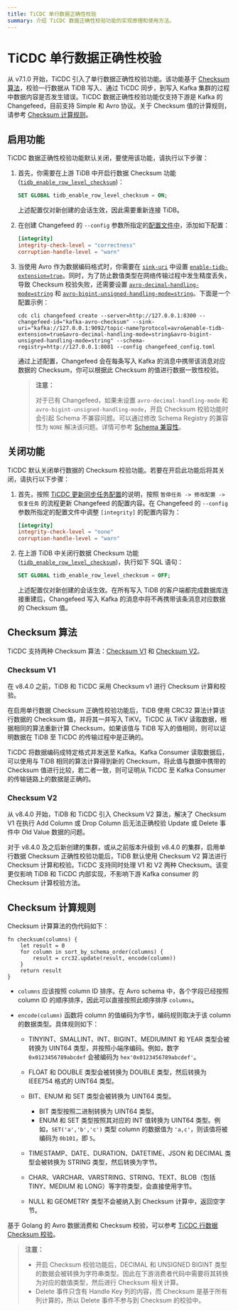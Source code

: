 ```yaml
---
title: TiCDC 单行数据正确性校验
summary: 介绍 TiCDC 数据正确性校验功能的实现原理和使用方法。
---
```


# TiCDC 单行数据正确性校验

从 v7.1.0 开始，TiCDC 引入了单行数据正确性校验功能。该功能基于 [Checksum 算法](#checksum-算法)，校验一行数据从 TiDB 写入、通过 TiCDC 同步，到写入 Kafka 集群的过程中数据内容是否发生错误。TiCDC 数据正确性校验功能仅支持下游是 Kafka 的 Changefeed，目前支持 Simple 和 Avro 协议。关于 Checksum 值的计算规则，请参考 [Checksum 计算规则](#checksum-计算规则)。

## 启用功能

TiCDC 数据正确性校验功能默认关闭，要使用该功能，请执行以下步骤：

1. 首先，你需要在上游 TiDB 中开启行数据 Checksum 功能 ([`tidb_enable_row_level_checksum`](/system-variables.md#tidb_enable_row_level_checksum-从-v710-版本开始引入))：

    ```sql
    SET GLOBAL tidb_enable_row_level_checksum = ON;
    ```

    上述配置仅对新创建的会话生效，因此需要重新连接 TiDB。

2. 在创建 Changefeed 的 `--config` 参数所指定的[配置文件中](/ticdc/ticdc-changefeed-config.md#ticdc-changefeed-配置文件说明)，添加如下配置：

    ```toml
    [integrity]
    integrity-check-level = "correctness"
    corruption-handle-level = "warn"
    ```

3. 当使用 Avro 作为数据编码格式时，你需要在 [`sink-uri`](/ticdc/ticdc-sink-to-kafka.md#sink-uri-配置-kafka) 中设置 [`enable-tidb-extension=true`](/ticdc/ticdc-sink-to-kafka.md#sink-uri-配置-kafka)。同时，为了防止数值类型在网络传输过程中发生精度丢失，导致 Checksum 校验失败，还需要设置 [`avro-decimal-handling-mode=string`](/ticdc/ticdc-sink-to-kafka.md#sink-uri-配置-kafka) 和 [`avro-bigint-unsigned-handling-mode=string`](/ticdc/ticdc-sink-to-kafka.md#sink-uri-配置-kafka)。下面是一个配置示例：

    ```shell
    cdc cli changefeed create --server=http://127.0.0.1:8300 --changefeed-id="kafka-avro-checksum" --sink-uri="kafka://127.0.0.1:9092/topic-name?protocol=avro&enable-tidb-extension=true&avro-decimal-handling-mode=string&avro-bigint-unsigned-handling-mode=string" --schema-registry=http://127.0.0.1:8081 --config changefeed_config.toml
    ```

    通过上述配置，Changefeed 会在每条写入 Kafka 的消息中携带该消息对应数据的 Checksum，你可以根据此 Checksum 的值进行数据一致性校验。

    > **注意：**
    >
    > 对于已有 Changefeed，如果未设置 `avro-decimal-handling-mode` 和 `avro-bigint-unsigned-handling-mode`，开启 Checksum 校验功能时会引起 Schema 不兼容问题。可以通过修改 Schema Registry 的兼容性为 `NONE` 解决该问题。详情可参考 [Schema 兼容性](https://docs.confluent.io/platform/current/schema-registry/fundamentals/avro.html#no-compatibility-checking)。

## 关闭功能

TiCDC 默认关闭单行数据的 Checksum 校验功能。若要在开启此功能后将其关闭，请执行以下步骤：

1. 首先，按照 [TiCDC 更新同步任务配置](/ticdc/ticdc-manage-changefeed.md#更新同步任务配置)的说明，按照 `暂停任务 -> 修改配置 -> 恢复任务` 的流程更新 Changefeed 的配置内容。在 Changefeed 的 `--config` 参数所指定的配置文件中调整 `[integrity]` 的配置内容为：

    ```toml
    [integrity]
    integrity-check-level = "none"
    corruption-handle-level = "warn"
    ```

2. 在上游 TiDB 中关闭行数据 Checksum 功能 ([`tidb_enable_row_level_checksum`](/system-variables.md#tidb_enable_row_level_checksum-从-v710-版本开始引入))，执行如下 SQL 语句：

    ```sql
    SET GLOBAL tidb_enable_row_level_checksum = OFF;
    ```

    上述配置仅对新创建的会话生效。在所有写入 TiDB 的客户端都完成数据库连接重建后，Changefeed 写入 Kafka 的消息中将不再携带该条消息对应数据的 Checksum 值。

## Checksum 算法

TiCDC 支持两种 Checksum 算法：[Checksum V1](#checksum-v1) 和 [Checksum V2](#checksum-v2)。

### Checksum V1

在 v8.4.0 之前，TiDB 和 TiCDC 采用 Checksum v1 进行 Checksum 计算和校验。

在启用单行数据 Checksum 正确性校验功能后，TiDB 使用 CRC32 算法计算该行数据的 Checksum 值，并将其一并写入 TiKV。TiCDC 从 TiKV 读取数据，根据相同的算法重新计算 Checksum，如果该值与 TiDB 写入的值相同，则可以证明数据在 TiDB 至 TiCDC 的传输过程中是正确的。

TiCDC 将数据编码成特定格式并发送至 Kafka。Kafka Consumer 读取数据后，可以使用与 TiDB 相同的算法计算得到新的 Checksum，将此值与数据中携带的 Checksum 值进行比较，若二者一致，则可证明从 TiCDC 至 Kafka Consumer 的传输链路上的数据是正确的。

### Checksum V2

从 v8.4.0 开始，TiDB 和 TiCDC 引入 Checksum V2 算法，解决了 Checksum V1 在执行 Add Column 或 Drop Column 后无法正确校验 Update 或 Delete 事件中 Old Value 数据的问题。

对于 v8.4.0 及之后新创建的集群，或从之前版本升级到 v8.4.0 的集群，启用单行数据 Checksum 正确性校验功能后，TiDB 默认使用 Checksum V2 算法进行 Checksum 计算和校验。TiCDC 支持同时处理 V1 和 V2 两种 Checksum。该变更仅影响 TiDB 和 TiCDC 内部实现，不影响下游 Kafka consumer 的 Checksum 计算校验方法。

## Checksum 计算规则

Checksum 计算算法的伪代码如下：

```
fn checksum(columns) {
    let result = 0
    for column in sort_by_schema_order(columns) {
        result = crc32.update(result, encode(column))
    }
    return result
}
```

* `columns` 应该按照 column ID 排序。在 Avro schema 中，各个字段已经按照 column ID 的顺序排序，因此可以直接按照此顺序排序 `columns`。

* `encode(column)` 函数将 column 的值编码为字节，编码规则取决于该 column 的数据类型。具体规则如下：

    * TINYINT、SMALLINT、INT、BIGINT、MEDIUMINT 和 YEAR 类型会被转换为 UINT64 类型，并按照小端序编码。例如，数字 `0x0123456789abcdef` 会被编码为 `hex'0x0123456789abcdef'`。
    * FLOAT 和 DOUBLE 类型会被转换为 DOUBLE 类型，然后转换为 IEEE754 格式的 UINT64 类型。
    * BIT、ENUM 和 SET 类型会被转换为 UINT64 类型。

        * BIT 类型按照二进制转换为 UINT64 类型。
        * ENUM 和 SET 类型按照其对应的 INT 值转换为 UINT64 类型。例如，`SET('a','b','c')` 类型 column 的数据值为 `'a,c'`，则该值将被编码为 `0b101`，即 `5`。

    * TIMESTAMP、DATE、DURATION、DATETIME、JSON 和 DECIMAL 类型会被转换为 STRING 类型，然后转换为字节。
    * CHAR、VARCHAR、VARSTRING、STRING、TEXT、BLOB（包括 TINY、MEDIUM 和 LONG）等字符类型，会直接使用字节。
    * NULL 和 GEOMETRY 类型不会被纳入到 Checksum 计算中，返回空字节。

基于 Golang 的 Avro 数据消费和 Checksum 校验，可以参考 [TiCDC 行数据 Checksum 校验](/ticdc/ticdc-avro-checksum-verification.md)。

> **注意：**
>
> - 开启 Checksum 校验功能后，DECIMAL 和 UNSIGNED BIGINT 类型的数据会被转换为字符串类型。因此在下游消费者代码中需要将其转换为对应的数值类型，然后进行 Checksum 相关计算。
> - Delete 事件只含有 Handle Key 列的内容，而 Checksum 是基于所有列计算的，所以 Delete 事件不参与到 Checksum 的校验中。